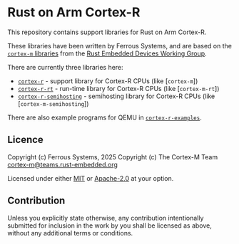 # Rust on Arm Cortex-R

This repository contains support libraries for Rust on Arm Cortex-R.

These libraries have been written by Ferrous Systems, and are based on the
[`cortex-m` libraries] from the [Rust Embedded Devices Working Group].

[`cortex-m` libraries]: https://github.com/rust-embedded/cortex-m
[Rust Embedded Devices Working Group]: https://github.com/rust-embedded

There are currently three libraries here:

* [`cortex-r`](./cortex-r/) - support library for Cortex-R CPUs (like [`cortex-m`])
* [`cortex-r-rt`](./cortex-r-rt/) - run-time library for Cortex-R CPUs (like [`cortex-m-rt`])
* [`cortex-r-semihosting`](./cortex-r-semihosting/) - semihosting library for Cortex-R CPUs (like [`cortex-m-semihosting`])

There are also example programs for QEMU in [`cortex-r-examples`](./cortex-r-examples/).

## Licence

Copyright (c) Ferrous Systems, 2025
Copyright (c) The Cortex-M Team <cortex-m@teams.rust-embedded.org>

Licensed under either [MIT](./LICENSE-MIT) or [Apache-2.0](./LICENSE-APACHE) at
your option.

## Contribution

Unless you explicitly state otherwise, any contribution intentionally submitted
for inclusion in the work by you shall be licensed as above, without any
additional terms or conditions.
